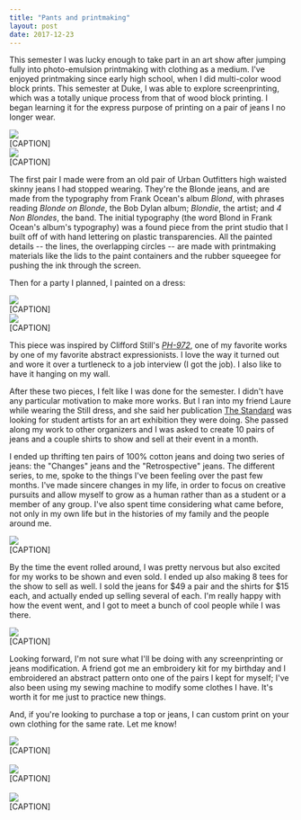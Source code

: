 ```yaml
---
title: "Pants and printmaking"
layout: post
date: 2017-12-23
---
```


This semester I was lucky enough to take part in an art show after jumping fully into photo-emulsion printmaking with clothing as a medium. I've enjoyed printmaking since early high school, when I did multi-color wood block prints. This semester at Duke, I was able to explore screenprinting, which was a totally unique process from that of wood block printing. I began learning it for the express purpose of printing on a pair of jeans I no longer wear.

<div class="cpt-imgs-block">
    <div class="cpt-two-images ">
        <img class="post-two-imgs" src="/files/pants/blonde_jeans.jpg" />
        <div class="caption"> [CAPTION] </div>
    </div>
    <div class="cpt-two-images ">
        <img class="post-two-imgs" src="/files/pants/blonde_jeans2.jpg" />
        <div class="caption"> [CAPTION] </div>
    </div>
</div>

<p> The first pair I made were from an old pair of Urban Outfitters high waisted skinny jeans I had stopped wearing. They're the Blonde jeans, and are made from the typography from Frank Ocean's album <i>Blond</i>, with phrases reading <i>Blonde on Blonde</i>, the Bob Dylan album; <i>Blondie</i>, the artist; and <i>4 Non Blondes</i>, the band. The initial typography (the word Blond in Frank Ocean's album's typography) was a found piece from the print studio that I built off of with hand lettering on plastic transparencies. All the painted details -- the lines, the overlapping circles -- are made with printmaking materials like the lids to the paint containers and the rubber squeegee for pushing the ink through the screen.

Then for a party I planned, I painted on a dress:

<div class="cpt-imgs-block">
    <div class="cpt-two-images ">
        <img class="post-two-imgs" src="/files/pants/still_dress.jpg" />
        <div class="caption"> [CAPTION] </div>
    </div>
    <div class="cpt-two-images ">
        <img class="post-two-imgs" src="/files/pants/still_dress2.jpg" />
        <div class="caption"> [CAPTION] </div>
    </div>
</div>

<p>This piece was inspired by Clifford Still's <i><a href="https://clyffordstillmuseum.org/wp-content/uploads/2016/11/1959PH-972_Blackwell2012_HR.jpg">PH-972</a></i>, one of my favorite works by one of my favorite abstract expressionists. I love the way it turned out and wore it over a turtleneck to a job interview (I got the job). I also like to have it hanging on my wall.

After these two pieces, I felt like I was done for the semester. I didn't have any particular motivation to make more works. But I ran into my friend Laure while wearing the Still dress, and she said her publication <a href="http://www.getthestandard.com">The Standard</a> was looking for student artists for an art exhibition they were doing. She passed along my work to other organizers and I was asked to create 10 pairs of jeans and a couple shirts to show and sell at their event in a month.

I ended up thrifting ten pairs of 100% cotton jeans and doing two series of jeans: the "Changes" jeans and the "Retrospective" jeans. The different series, to me, spoke to the things I've been feeling over the past few months. I've made sincere changes in my life, in order to focus on creative pursuits and allow myself to grow as a human rather than as a student or a member of any group. I've also spent time considering what came before, not only in my own life but in the histories of my family and the people around me.

<div class="cpt-image">
    <img class="post-cpt-image" src="/files/pants/jeans_night2.jpg" />
    <div class="caption"> [CAPTION] </div>
</div>

<p>By the time the event rolled around, I was pretty nervous but also excited for my works to be shown and even sold. I ended up also making 8 tees for the show to sell as well. I sold the jeans for $49 a pair and the shirts for $15 each, and actually ended up selling several of each. I'm really happy with how the event went, and I got to meet a bunch of cool people while I was there.

<div class="cpt-image">
    <img class="post-cpt-image" src="/files/pants/shirts_hanging.jpg" />
    <div class="caption"> [CAPTION] </div>
</div>

Looking forward, I'm not sure what I'll be doing with any screenprinting or jeans modification. A friend got me an embroidery kit for my birthday and I embroidered an abstract pattern onto one of the pairs I kept for myself; I've also been using my sewing machine to modify some clothes I have. It's worth it for me just to practice new things.

<p>And, if you're looking to purchase a top or jeans, I can custom print on your own clothing for the same rate. Let me know!</p>

<div class="cpt-image">
    <img class="post-cpt-image" src="/files/pants/shirts.jpg" />
    <div class="caption"> [CAPTION] </div>
</div>
<br/>
<div class="cpt-image">
    <img class="post-cpt-image" src="/files/pants/jeans_sofiya.jpg" />
    <div class="caption"> [CAPTION] </div>
</div>
<br/>
<div class="cpt-image">
    <img class="post-cpt-image" src="/files/pants/jeans_night.jpg" />
    <div class="caption"> [CAPTION] </div>
</div>

